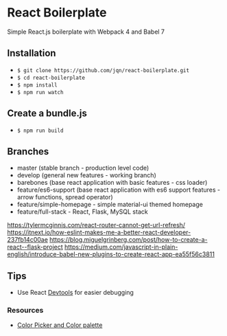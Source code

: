 # React Boilerplate

Simple React.js boilerplate with Webpack 4 and Babel 7

## Installation

- `$ git clone https://github.com/jqn/react-boilerplate.git`
- `$ cd react-boilerplate`
- `$ npm install`
- `$ npm run watch`

## Create a bundle.js

- `$ npm run build`

## Branches

- master (stable branch - production level code)
- develop (general new features - working branch)
- barebones (base react application with basic features - css loader)
- feature/es6-support (base react application with es6 support features - arrow functions, spread operator)
- feature/simple-homepage - simple material-ui themed homepage
- feature/full-stack - React, Flask, MySQL stack

https://tylermcginnis.com/react-router-cannot-get-url-refresh/
https://itnext.io/how-eslint-makes-me-a-better-react-developer-237fb14c00ae
https://blog.miguelgrinberg.com/post/how-to-create-a-react--flask-project
https://medium.com/javascript-in-plain-english/introduce-babel-new-plugins-to-create-react-app-ea55f56c3811

## Tips

- Use React [Devtools](https://reactjs.org/blog/2019/08/15/new-react-devtools.html) for easier debugging

### Resources

- [Color Picker and Color palette](https://htmlcolorcodes.com/color-picker/)
